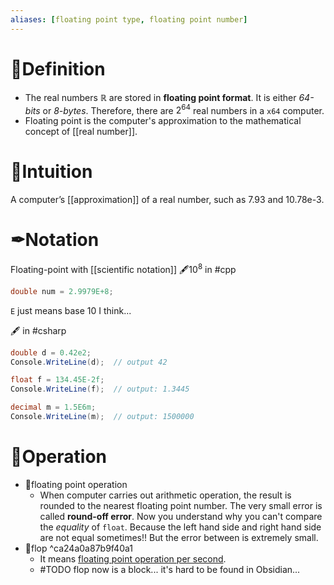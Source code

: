```yaml
---
aliases: [floating point type, floating point number]
---
```


# 📝Definition
- The real numbers $\mathbb{R}$ are stored in **floating point format**. It is either *64-bits* or *8-bytes*. Therefore, there are $2^{64}$ real numbers in a `x64` computer.
- Floating point is the computer's approximation to the mathematical concept of [[real number]].

# 🧠Intuition
A computer’s [[approximation]] of a real number, such as 7.93 and 10.78e-3.

# ✒Notation
Floating-point with [[scientific notation]]
🖋$10^{8}$ in #cpp 
```c++
double num = 2.9979E+8;
```
`E` just means base $10$ I think...

🖋 in #csharp 
``` c#
double d = 0.42e2;
Console.WriteLine(d);  // output 42

float f = 134.45E-2f;
Console.WriteLine(f);  // output: 1.3445

decimal m = 1.5E6m;
Console.WriteLine(m);  // output: 1500000
```

        
# 💫Operation
- 📌floating point operation
    - When computer carries out arithmetic operation, the result is rounded to the nearest floating point number. The very small error is called **round-off error**. Now you understand why you can't compare the *equality* of `float`. Because the left hand side and right hand side are not equal sometimes!! But the error between is extremely small.
- 📌flop ^ca24a0a87b9f40a1
    - It means <u>floating point operation per second</u>.
    - #TODO flop now is a block... it's hard to be found in Obsidian...